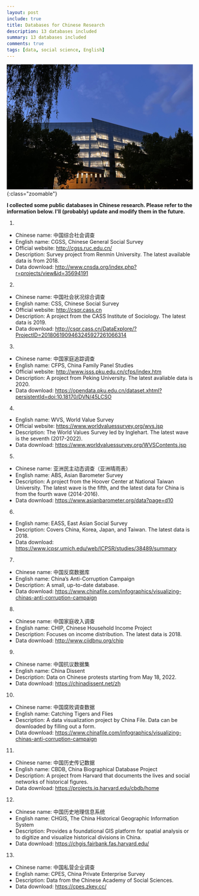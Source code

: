 ```yaml
---
layout: post
include: true
title: Databases for Chinese Research
description: 13 databases included
summary: 13 databases included
comments: true
tags: [data, social science, English]
---
```


![Library of CUC](/assets/CUC_lib.jpg){:class="zoomable"}


**I collected some public databases in Chinese research. Please refer to the information below. I'll (probably) update and modify them in the future.**

1.
- Chinese name: 中国综合社会调查
- English name: CGSS, Chinese General Social Survey
- Official website: <http://cgss.ruc.edu.cn/>
- Description: Survey project from Renmin University. The latest available data is from 2018.
- Data download: <http://www.cnsda.org/index.php?r=projects/view&id=35694191>

2.
- Chinese name: 中国社会状况综合调查
- English name: CSS, Chinese Social Survey
- Official website: <http://csqr.cass.cn>
- Description: A project from the CASS Institute of Sociology. The latest data is 2019.
- Data download: <http://csqr.cass.cn/DataExplore/?ProjectID=2018061909463245927261066314>

3.
- Chinese name: 中国家庭追踪调查
- English name: CFPS, China Family Panel Studies
- Official website: <http://www.isss.pku.edu.cn/cfps/index.htm>
- Description: A project from Peking University. The latest avaliable data is 2020.
- Data download: <https://opendata.pku.edu.cn/dataset.xhtml?persistentId=doi:10.18170/DVN/45LCSO>

4.
- English name: WVS, World Value Survey
- Official website: <https://www.worldvaluessurvey.org/wvs.jsp>
- Description: The World Values Survey led by Inglehart. The latest wave is the seventh (2017-2022).
- Data download: <https://www.worldvaluessurvey.org/WVSContents.jsp>

5.
- Chinese name: 亚洲民主动态调查（亚洲晴雨表）
- English name: ABS, Asian Barometer Survey
- Description: A project from the Hoover Center at National Taiwan University. The latest wave is the fifth, and the latest data for China is from the fourth wave (2014-2016).
- Data download: <https://www.asianbarometer.org/data?page=d10>

6.
- English name: EASS, East Asian Social Survey
- Description: Covers China, Korea, Japan, and Taiwan. The latest data is 2018.
- Data download: <https://www.icpsr.umich.edu/web/ICPSR/studies/38489/summary>

7.
- Chinese name: 中国反腐数据库
- English name: China’s Anti-Corruption Campaign
- Description: A small, up-to-date database.
- Data download: <https://www.chinafile.com/infographics/visualizing-chinas-anti-corruption-campaign>

8.
- Chinese name: 中国家庭收入调查
- English name: CHIP, Chinese Household Income Project
- Description: Focuses on income distribution. The latest data is 2018.
- Data download: <http://www.ciidbnu.org/chip>

9.
- Chinese name: 中国抗议数据集
- English name: China Dissent
- Description: Data on Chinese protests starting from May 18, 2022.
- Data download: <https://chinadissent.net/zh>

10.
- Chinese name: 中国腐败调查数据
- English name: Catching Tigers and Flies
- Description: A data visualization project by China File. Data can be downloaded by filling out a form.
- Data download: <https://www.chinafile.com/infographics/visualizing-chinas-anti-corruption-campaign>

11.
- Chinese name: 中国历史传记数据
- English name: CBDB, China Biographical Database Project
- Description: A project from Harvard that documents the lives and social networks of historical figures.
- Data download: <https://projects.iq.harvard.edu/cbdb/home>

12.
- Chinese name: 中国历史地理信息系统
- English name: CHGIS, The China Historical Geographic Information System
- Description: Provides a foundational GIS platform for spatial analysis or to digitize and visualize historical divisions in China.
- Data download: <https://chgis.fairbank.fas.harvard.edu/>

13.
- Chinese name: 中国私营企业调查
- English name: CPES, China Private Enterprise Survey
- Description: Data from the Chinese Academy of Social Sciences.
- Data download: <https://cpes.zkey.cc/>

<br/>
